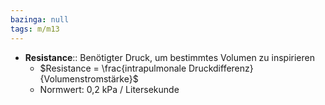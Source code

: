```yaml
---
bazinga: null
tags: m/m13
---
```

- **Resistance**:: Benötigter Druck, um bestimmtes Volumen zu inspirieren
	- $Resistance = \frac{intrapulmonale Druckdifferenz}{Volumenstromstärke}$
	- Normwert: 0,2 kPa / Litersekunde

